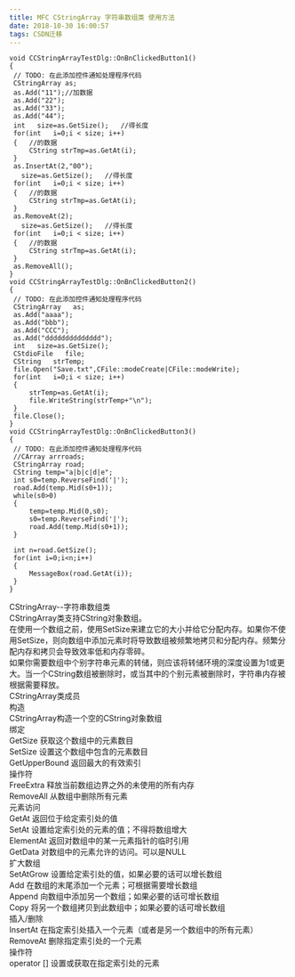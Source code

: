 ```yaml
---
title: MFC CStringArray 字符串数组类 使用方法
date: 2018-10-30 16:00:57
tags: CSDN迁移
---
```

   ```
 void CCStringArrayTestDlg::OnBnClickedButton1()
{
	// TODO: 在此添加控件通知处理程序代码
	CStringArray as;
	as.Add("11");//加数据
	as.Add("22");
	as.Add("33");
	as.Add("44");
	int   size=as.GetSize();   //得长度
	for(int   i=0;i < size; i++)
	{   //的数据
		CString strTmp=as.GetAt(i);   
	}   
	as.InsertAt(2,"00");
	  size=as.GetSize();   //得长度
	for(int   i=0;i < size; i++)
	{   //的数据
		CString strTmp=as.GetAt(i);   
	}   
	as.RemoveAt(2);
	  size=as.GetSize();   //得长度
	for(int   i=0;i < size; i++)
	{   //的数据
		CString strTmp=as.GetAt(i);   
	}   
	as.RemoveAll();
}
void CCStringArrayTestDlg::OnBnClickedButton2()
{
	// TODO: 在此添加控件通知处理程序代码
	CStringArray   as;  
	as.Add("aaaa");  
	as.Add("bbb");  
	as.Add("CCC");  
	as.Add("dddddddddddddd");  
	int   size=as.GetSize();  
	CStdioFile   file;  
	CString   strTemp;  
	file.Open("Save.txt",CFile::modeCreate|CFile::modeWrite);  
	for(int   i=0;i < size; i++)
	{  
		strTemp=as.GetAt(i);  
		file.WriteString(strTemp+"\n");  
	}  
	file.Close();
}
void CCStringArrayTestDlg::OnBnClickedButton3()
{
	// TODO: 在此添加控件通知处理程序代码
	//CArray arrroads;
	CStringArray road;
	CString temp="a|b|c|d|e";
	int s0=temp.ReverseFind('|');
	road.Add(temp.Mid(s0+1));
	while(s0>0)
	{
		temp=temp.Mid(0,s0);
		s0=temp.ReverseFind('|');
		road.Add(temp.Mid(s0+1));
	}
 
	int n=road.GetSize();
	for(int i=0;i<n;i++)
	{
		MessageBox(road.GetAt(i));
	}
}

```
 CStringArray--字符串数组类  
 CStringArray类支持CString对象数组。  
 在使用一个数组之前，使用SetSize来建立它的大小并给它分配内存。如果你不使用SetSize，则向数组中添加元素时将导致数组被频繁地拷贝和分配内存。频繁分配内存和拷贝会导致效率低和内存零碎。  
 如果你需要数组中个别字符串元素的转储，则应该将转储环境的深度设置为1或更大。当一个CString数组被删除时，或当其中的个别元素被删除时，字符串内存被根据需要释放。  
 CStringArray类成员  
 构造  
 CStringArray构造一个空的CString对象数组  
 绑定  
 GetSize 获取这个数组中的元素数目  
 SetSize 设置这个数组中包含的元素数目  
 GetUpperBound 返回最大的有效索引  
 操作符  
 FreeExtra 释放当前数组边界之外的未使用的所有内存  
 RemoveAll 从数组中删除所有元素  
 元素访问  
 GetAt 返回位于给定索引处的值  
 SetAt 设置给定索引处的元素的值；不得将数组增大  
 ElementAt 返回对数组中的某一元素指针的临时引用  
 GetData 对数组中的元素允许的访问。可以是NULL  
 扩大数组  
 SetAtGrow 设置给定索引处的值，如果必要的话可以增长数组  
 Add 在数组的末尾添加一个元素；可根据需要增长数组  
 Append 向数组中添加另一个数组；如果必要的话可增长数组  
 Copy 将另一个数组拷贝到此数组中；如果必要的话可增长数组  
 插入/删除  
 InsertAt 在指定索引处插入一个元素（或者是另一个数组中的所有元素）  
 RemoveAt 删除指定索引处的一个元素  
 操作符  
 operator [] 设置或获取在指定索引处的元素

   
 
